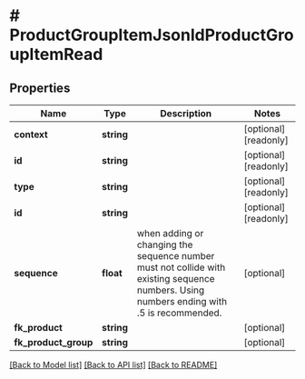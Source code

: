 # # ProductGroupItemJsonldProductGroupItemRead

## Properties

Name | Type | Description | Notes
------------ | ------------- | ------------- | -------------
**context** | **string** |  | [optional] [readonly]
**id** | **string** |  | [optional] [readonly]
**type** | **string** |  | [optional] [readonly]
**id** | **string** |  | [optional] [readonly]
**sequence** | **float** | when adding or changing the sequence number must not collide with existing sequence numbers. Using numbers ending with .5 is recommended. | [optional]
**fk_product** | **string** |  | [optional]
**fk_product_group** | **string** |  | [optional]

[[Back to Model list]](../../README.md#models) [[Back to API list]](../../README.md#endpoints) [[Back to README]](../../README.md)
